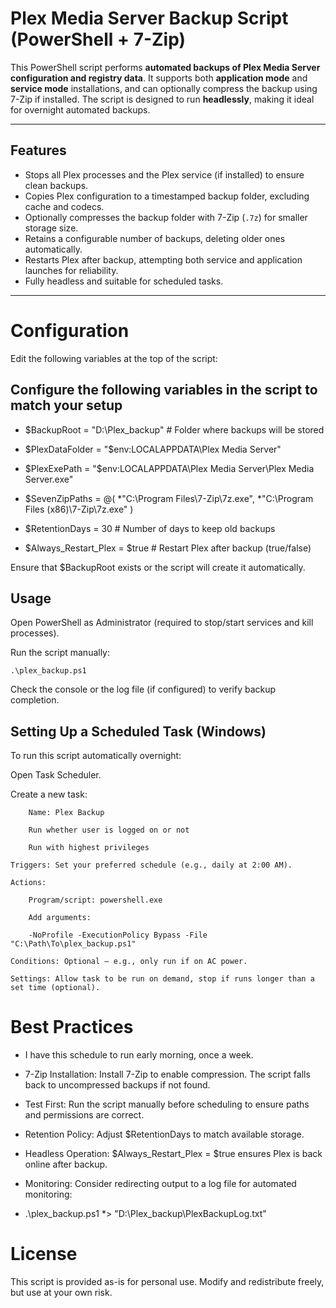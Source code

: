 # Plex Media Server Backup Script (PowerShell + 7-Zip)

This PowerShell script performs **automated backups of Plex Media Server configuration and registry data**. It supports both **application mode** and **service mode** installations, and can optionally compress the backup using 7-Zip if installed. The script is designed to run **headlessly**, making it ideal for overnight automated backups.

---

## Features

- Stops all Plex processes and the Plex service (if installed) to ensure clean backups.
- Copies Plex configuration to a timestamped backup folder, excluding cache and codecs.
- Optionally compresses the backup folder with 7-Zip (`.7z`) for smaller storage size.
- Retains a configurable number of backups, deleting older ones automatically.
- Restarts Plex after backup, attempting both service and application launches for reliability.
- Fully headless and suitable for scheduled tasks.

---

# Configuration

Edit the following variables at the top of the script:

## Configure the following variables in the script to match your setup
* $BackupRoot = "D:\Plex_backup"        # Folder where backups will be stored

* $PlexDataFolder = "$env:LOCALAPPDATA\Plex Media Server"

* $PlexExePath = "$env:LOCALAPPDATA\Plex Media Server\Plex Media Server.exe"

* $SevenZipPaths = @(
        *"C:\Program Files\7-Zip\7z.exe",
        *"C:\Program Files (x86)\7-Zip\7z.exe"
        )
        
 * $RetentionDays = 30                    # Number of days to keep old backups
 * $Always_Restart_Plex = $true           # Restart Plex after backup (true/false)

Ensure that $BackupRoot exists or the script will create it automatically.


## Usage

Open PowerShell as Administrator (required to stop/start services and kill processes).

Run the script manually:

    .\plex_backup.ps1

 Check the console or the log file (if configured) to verify backup completion.

## Setting Up a Scheduled Task (Windows)

To run this script automatically overnight:

 Open Task Scheduler.

Create a new task:

        Name: Plex Backup

        Run whether user is logged on or not

        Run with highest privileges

    Triggers: Set your preferred schedule (e.g., daily at 2:00 AM).

    Actions:

        Program/script: powershell.exe

        Add arguments:

        -NoProfile -ExecutionPolicy Bypass -File "C:\Path\To\plex_backup.ps1"

    Conditions: Optional – e.g., only run if on AC power.

    Settings: Allow task to be run on demand, stop if runs longer than a set time (optional).

# Best Practices
- I have this schedule to run early morning, once a week. 

- 7-Zip Installation: Install 7-Zip to enable compression. The script falls back to uncompressed backups if not found.

- Test First: Run the script manually before scheduling to ensure paths and permissions are correct.

- Retention Policy: Adjust $RetentionDays to match available storage.

- Headless Operation: $Always_Restart_Plex = $true ensures Plex is back online after backup.

- Monitoring: Consider redirecting output to a log file for automated monitoring:

- .\plex_backup.ps1 *> "D:\Plex_backup\PlexBackupLog.txt"

# License

This script is provided as-is for personal use. Modify and redistribute freely, but use at your own risk.
